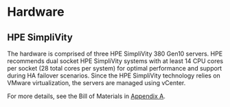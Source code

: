 # Hardware


## HPE SimpliVity

The hardware is comprised of three HPE SimpliVity 380 Gen10 servers. HPE recommends dual socket HPE
SimpliVity systems with at least 14 CPU cores per socket (28 total cores per system) for optimal performance and support
during HA failover scenarios. Since the HPE SimpliVity technology relies on VMware virtualization, the servers are
managed using vCenter.

For more details, see the Bill of Materials in [Appendix A](../appendices/appendixa).
